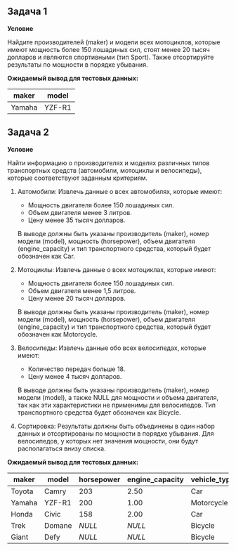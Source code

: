 ## Задача 1

**Условие**

Найдите производителей (maker) и модели всех мотоциклов, которые имеют мощность более 150 лошадиных сил, стоят менее 20 тысяч долларов и являются спортивными (тип Sport). Также отсортируйте результаты по мощности в порядке убывания.

**Ожидаемый вывод для тестовых данных:**

| maker | model |
| --- | --- |
| Yamaha | YZF-R1 |


## Задача 2

**Условие**

Найти информацию о производителях и моделях различных типов транспортных средств (автомобили, мотоциклы и велосипеды), которые соответствуют заданным критериям.

1. Автомобили:
    Извлечь данные о всех автомобилях, которые имеют:

    - Мощность двигателя более 150 лошадиных сил.
    - Объем двигателя менее 3 литров.
    - Цену менее 35 тысяч долларов.

    В выводе должны быть указаны производитель (maker), номер модели (model), мощность (horsepower), объем двигателя (engine\_capacity) и тип транспортного средства, который будет обозначен как Car.
2. Мотоциклы:
    Извлечь данные о всех мотоциклах, которые имеют:

    - Мощность двигателя более 150 лошадиных сил.
    - Объем двигателя менее 1,5 литров.
    - Цену менее 20 тысяч долларов.

    В выводе должны быть указаны производитель (maker), номер модели (model), мощность (horsepower), объем двигателя (engine\_capacity) и тип транспортного средства, который будет обозначен как Motorcycle.
3. Велосипеды:
    Извлечь данные обо всех велосипедах, которые имеют:

    - Количество передач больше 18.
    - Цену менее 4 тысяч долларов.

    В выводе должны быть указаны производитель (maker), номер модели (model), а также NULL для мощности и объема двигателя, так как эти характеристики не применимы для велосипедов. Тип транспортного средства будет обозначен как Bicycle.
4. Сортировка:
    Результаты должны быть объединены в один набор данных и отсортированы по мощности в порядке убывания. Для велосипедов, у которых нет значения мощности, они будут располагаться внизу списка.
  
**Ожидаемый вывод для тестовых данных:**

| maker | model | horsepower | engine\_capacity | vehicle\_type |
| --- | --- | --- | --- | --- |
| Toyota | Camry | 203 | 2.50 | Car |
| Yamaha | YZF-R1 | 200 | 1.00 | Motorcycle |
| Honda | Civic | 158 | 2.00 | Car |
| Trek | Domane | *NULL* | *NULL* | Bicycle |
| Giant | Defy | *NULL* | *NULL* | Bicycle |